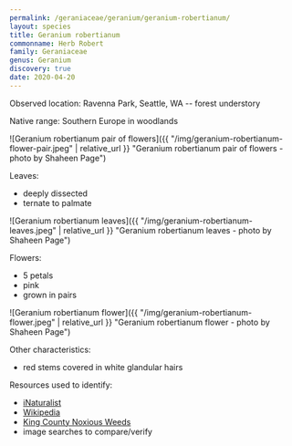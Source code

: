 ```yaml
---
permalink: /geraniaceae/geranium/geranium-robertianum/
layout: species
title: Geranium robertianum
commonname: Herb Robert
family: Geraniaceae
genus: Geranium
discovery: true
date: 2020-04-20
---
```


Observed location: Ravenna Park, Seattle, WA -- forest understory

Native range: Southern Europe in woodlands

![Geranium robertianum pair of flowers]({{ "/img/geranium-robertianum-flower-pair.jpeg" | relative_url }} "Geranium robertianum pair of flowers - photo by Shaheen Page")

Leaves:
  - deeply dissected
  - ternate to palmate

![Geranium robertianum leaves]({{ "/img/geranium-robertianum-leaves.jpeg" | relative_url }} "Geranium robertianum leaves - photo by Shaheen Page")

Flowers:
  - 5 petals
  - pink
  - grown in pairs

![Geranium robertianum flower]({{ "/img/geranium-robertianum-flower.jpeg" | relative_url }} "Geranium robertianum flower - photo by Shaheen Page")

Other characteristics:
  - red stems covered in white glandular hairs

Resources used to identify:
  - [iNaturalist](https://www.inaturalist.org/taxa/55925-Geranium-robertianum)
  - [Wikipedia](https://en.wikipedia.org/wiki/Geranium_robertianum)
  - [King County Noxious Weeds](https://www.kingcounty.gov/services/environment/animals-and-plants/noxious-weeds/weed-identification/herb-robert.aspx)
  - image searches to compare/verify
